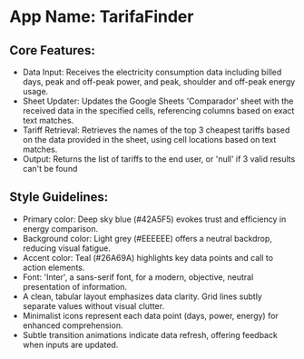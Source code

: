 # **App Name**: TarifaFinder

## Core Features:

- Data Input: Receives the electricity consumption data including billed days, peak and off-peak power, and peak, shoulder and off-peak energy usage.
- Sheet Updater: Updates the Google Sheets 'Comparador' sheet with the received data in the specified cells, referencing columns based on exact text matches.
- Tariff Retrieval: Retrieves the names of the top 3 cheapest tariffs based on the data provided in the sheet, using cell locations based on text matches.
- Output: Returns the list of tariffs to the end user, or 'null' if 3 valid results can't be found

## Style Guidelines:

- Primary color: Deep sky blue (#42A5F5) evokes trust and efficiency in energy comparison.
- Background color: Light grey (#EEEEEE) offers a neutral backdrop, reducing visual fatigue.
- Accent color: Teal (#26A69A) highlights key data points and call to action elements.
- Font: 'Inter', a sans-serif font, for a modern, objective, neutral presentation of information.
- A clean, tabular layout emphasizes data clarity. Grid lines subtly separate values without visual clutter.
- Minimalist icons represent each data point (days, power, energy) for enhanced comprehension.
- Subtle transition animations indicate data refresh, offering feedback when inputs are updated.